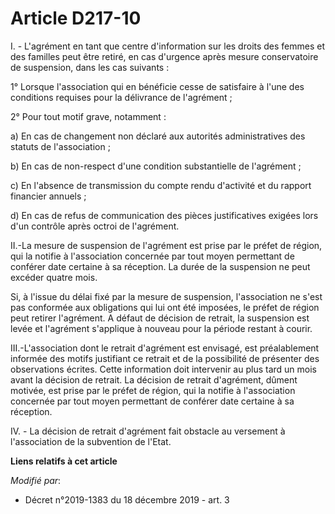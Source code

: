 # Article D217-10

I. - L'agrément en tant que centre d'information sur les droits des femmes et des familles peut être retiré, en cas d'urgence
après mesure conservatoire de suspension, dans les cas suivants :

1° Lorsque l'association qui en bénéficie cesse de satisfaire à l'une des conditions requises pour la délivrance de
l'agrément ;

2° Pour tout motif grave, notamment :

a) En cas de changement non déclaré aux autorités administratives des statuts de l'association ;

b) En cas de non-respect d'une condition substantielle de l'agrément ;

c) En l'absence de transmission du compte rendu d'activité et du rapport financier annuels ;

d) En cas de refus de communication des pièces justificatives exigées lors d'un contrôle après octroi de l'agrément.

II.-La mesure de suspension de l'agrément est prise par le préfet de région, qui la notifie à l'association concernée par
tout moyen permettant de conférer date certaine à sa réception. La durée de la suspension ne peut excéder quatre mois.

Si, à l'issue du délai fixé par la mesure de suspension, l'association ne s'est pas conformée aux obligations qui lui ont été
imposées, le préfet de région peut retirer l'agrément. A défaut de décision de retrait, la suspension est levée et l'agrément
s'applique à nouveau pour la période restant à courir.

III.-L'association dont le retrait d'agrément est envisagé, est préalablement informée des motifs justifiant ce retrait et de
la possibilité de présenter des observations écrites. Cette information doit intervenir au plus tard un mois avant la
décision de retrait. La décision de retrait d'agrément, dûment motivée, est prise par le préfet de région, qui la notifie à
l'association concernée par tout moyen permettant de conférer date certaine à sa réception.

IV. - La décision de retrait d'agrément fait obstacle au versement à l'association de la subvention de l'Etat.

**Liens relatifs à cet article**

_Modifié par_:

  - Décret n°2019-1383 du 18 décembre 2019 - art. 3
